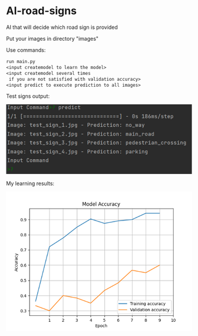 # AI-road-signs
AI that will decide which road sign is provided

Put your images in directory "images"

Use commands:

```
run main.py
<input createmodel to learn the model>
<input createmodel several times
 if you are not satisfied with validation accuracy>
<input predict to execute prediction to all images>
```

Test signs output:

![img.png](output.png)

My learning results:

![learning.png](learning.png)
